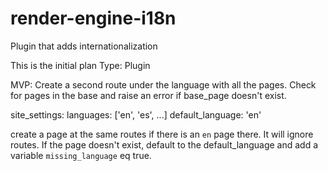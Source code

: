 # render-engine-i18n
Plugin that adds internationalization

This is the initial plan
Type: Plugin

MVP: Create a second route under the language with all the pages. Check for pages in the base and raise an error if base_page doesn't exist.

site_settings:
    languages: ['en', 'es', ...]
    default_language: 'en'

create a page at the same routes if there is an `en` page there. It will ignore routes. If the page doesn't exist, default to the default_language and add a variable `missing_language` eq true.
